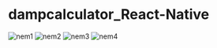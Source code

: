 # dampcalculator_React-Native

![nem1](https://github.com/furkanndemirr/dampcalculator_React-Native/assets/99350923/6f7f7f61-f78a-4be6-bf3d-d889942bd9e4)
![nem2](https://github.com/furkanndemirr/dampcalculator_React-Native/assets/99350923/2b7eeac2-d727-4019-a31f-18e81b7e0d3f)
![nem3](https://github.com/furkanndemirr/dampcalculator_React-Native/assets/99350923/22ae7989-7c63-4f86-bb72-ddd55d57c40a)
![nem4](https://github.com/furkanndemirr/dampcalculator_React-Native/assets/99350923/db7d91f6-222e-49fe-aec3-065f47025212)
